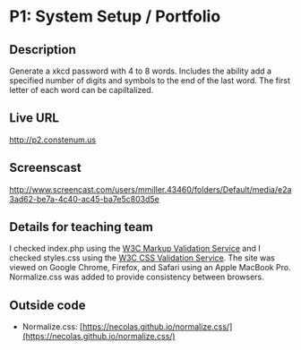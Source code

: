 # P1: System Setup / Portfolio

## Description
Generate a xkcd password with 4 to 8 words. Includes the ability add a specified number of digits and symbols to the end of the last word. The first letter of each word can be capiltalized.

## Live URL
<http://p2.constenum.us>

## Screenscast
<http://www.screencast.com/users/mmiller.43460/folders/Default/media/e2a3ad62-be7a-4c40-ac45-ba7e5c803d5e>

## Details for teaching team
I checked index.php using the [W3C Markup Validation Service](https://validator.w3.org/) and I checked styles.css using the [W3C CSS Validation Service](https://jigsaw.w3.org/css-validator/). The site was viewed on Google Chrome, Firefox, and Safari using an Apple MacBook Pro. Normalize.css was added to provide consistency between browsers.

## Outside code
* Normalize.css: [https://necolas.github.io/normalize.css/](https://necolas.github.io/normalize.css/)